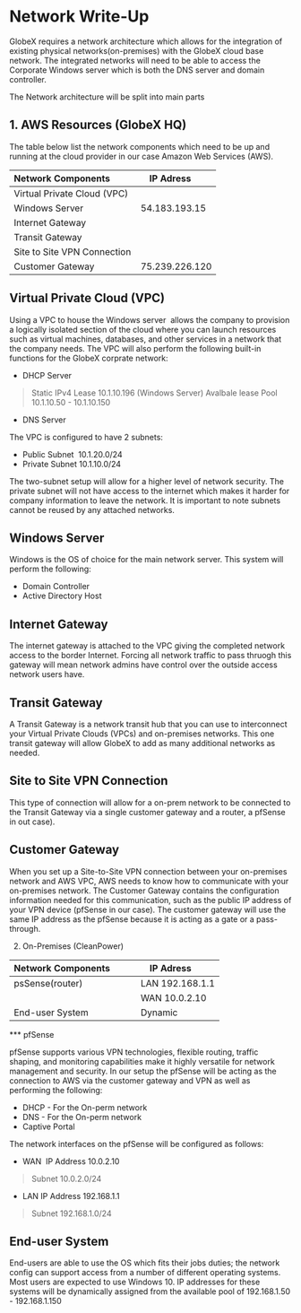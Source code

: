 # Network Write-Up
 
GlobeX requires a network architecture which allows for the integration of existing physical networks(on-premises) with the GlobeX cloud base network. The integrated networks will need to be able to access the Corporate Windows server which is both the DNS server and domain controller. 

The Network architecture will be split into main parts 

## 1. AWS Resources (GlobeX HQ)

The table below list the network components which need to be up and running at the cloud provider in our case Amazon Web Services (AWS). 


| Network Components          | IP Adress      |
| --------------------------- | -------------- |
| Virtual Private Cloud (VPC) |                |
| Windows Server              | 54.183.193.15  |
| Internet Gateway            |                |
| Transit Gateway             |                |
| Site to Site VPN Connection |                |
| Customer Gateway            | 75.239.226.120 |

  
## Virtual Private Cloud (VPC)

Using a VPC to house the Windows server  allows the company to provision a logically isolated section of the cloud where you can launch resources such as virtual machines, databases, and other services in a network that the company needs. The VPC will also perform the following built-in functions for the GlobeX corprate network:

* DHCP Server
> Static IPv4 Lease 10.1.10.196 (Windows Server)
> Avalbale lease Pool 10.1.10.50 - 10.1.10.150

* DNS Server

  

The VPC is configured to have 2 subnets:
* Public Subnet  10.1.20.0/24
* Private Subnet 10.1.10.0/24

The two-subnet setup will allow for a higher level of network security. The private subnet will not have access to the internet which makes it harder for company information to leave the network. It is important to note subnets cannot be reused by any attached networks.

## Windows Server

Windows is the OS of choice for the main network server. This system will perform the following:
* Domain Controller
* Active Directory Host

## Internet Gateway

The internet gateway is attached to the VPC giving the completed network access to the border Internet. Forcing all network traffic to pass thruogh this gateway will mean network admins have control over the outside access network users have.

## Transit Gateway

A Transit Gateway is a network transit hub that you can use to interconnect your Virtual Private Clouds (VPCs) and on-premises networks. This one transit gateway will allow GlobeX to add as many additional networks as needed.

## Site to Site VPN Connection
  
This type of connection will allow for a on-prem network to be connected to the Transit Gateway via a single customer gateway and a router, a pfSense in out case).

## Customer Gateway

When you set up a Site-to-Site VPN connection between your on-premises network and AWS VPC, AWS needs to know how to communicate with your on-premises network. The Customer Gateway contains the configuration information needed for this communication, such as the public IP address of your VPN device (pfSense in our case). The customer gateway will use the same IP address as the pfSense because it is acting as a gate or a pass-through. 

2. On-Premises (CleanPower)

| Network Components          | IP Adress       |
| --------------------------- | --------------- |
| psSense(router)             | LAN 192.168.1.1 |
|                             | WAN 10.0.2.10   |
| End-user System             | Dynamic         |
  
*** pfSense

pfSense supports various VPN technologies, flexible routing, traffic shaping, and monitoring capabilities make it highly versatile for network management and security. In our setup the pfSense will be acting as the connection to AWS via the customer gateway and VPN as well as performing the following:

* DHCP - For the On-perm network
* DNS - For the On-perm network
* Captive Portal 

The network interfaces on the pfSense will be configured as follows:

* WAN  IP Address 10.0.2.10
> Subnet 10.0.2.0/24

* LAN IP Address 192.168.1.1
> Subnet 192.168.1.0/24

## End-user System 

End-users are able to use the OS which fits their jobs duties; the network config can support access from a number of different operating systems. Most users are expected to use Windows 10. IP addresses for these systems will be dynamically assigned from the available pool of 192.168.1.50 - 192.168.1.150
